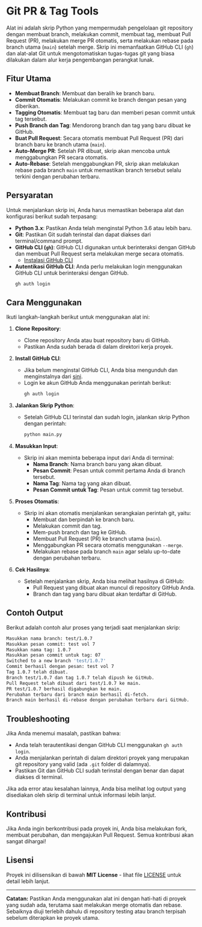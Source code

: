 # Git PR & Tag Tools

Alat ini adalah skrip Python yang mempermudah pengelolaan git repository dengan membuat branch, melakukan commit, membuat tag, membuat Pull Request (PR), melakukan merge PR otomatis, serta melakukan rebase pada branch utama (`main`) setelah merge. Skrip ini memanfaatkan GitHub CLI (`gh`) dan alat-alat Git untuk mengotomatiskan tugas-tugas git yang biasa dilakukan dalam alur kerja pengembangan perangkat lunak.

## Fitur Utama

- **Membuat Branch**: Membuat dan beralih ke branch baru.
- **Commit Otomatis**: Melakukan commit ke branch dengan pesan yang diberikan.
- **Tagging Otomatis**: Membuat tag baru dan memberi pesan commit untuk tag tersebut.
- **Push Branch dan Tag**: Mendorong branch dan tag yang baru dibuat ke GitHub.
- **Buat Pull Request**: Secara otomatis membuat Pull Request (PR) dari branch baru ke branch utama (`main`).
- **Auto-Merge PR**: Setelah PR dibuat, skrip akan mencoba untuk menggabungkan PR secara otomatis.
- **Auto-Rebase**: Setelah menggabungkan PR, skrip akan melakukan rebase pada branch `main` untuk memastikan branch tersebut selalu terkini dengan perubahan terbaru.

## Persyaratan

Untuk menjalankan skrip ini, Anda harus memastikan beberapa alat dan konfigurasi berikut sudah terpasang:

- **Python 3.x**: Pastikan Anda telah menginstal Python 3.6 atau lebih baru.
- **Git**: Pastikan Git sudah terinstal dan dapat diakses dari terminal/command prompt.
- **GitHub CLI (`gh`)**: GitHub CLI digunakan untuk berinteraksi dengan GitHub dan membuat Pull Request serta melakukan merge secara otomatis.
  - [Instalasi GitHub CLI](https://cli.github.com/)
- **Autentikasi GitHub CLI**: Anda perlu melakukan login menggunakan GitHub CLI untuk berinteraksi dengan GitHub.
  ```bash
  gh auth login
  ```

## Cara Menggunakan

Ikuti langkah-langkah berikut untuk menggunakan alat ini:

1. **Clone Repository**:
   - Clone repository Anda atau buat repository baru di GitHub.
   - Pastikan Anda sudah berada di dalam direktori kerja proyek.

2. **Install GitHub CLI**:
   - Jika belum menginstal GitHub CLI, Anda bisa mengunduh dan menginstalnya dari [sini](https://cli.github.com/).
   - Login ke akun GitHub Anda menggunakan perintah berikut:
     ```bash
     gh auth login
     ```

3. **Jalankan Skrip Python**:
   - Setelah GitHub CLI terinstal dan sudah login, jalankan skrip Python dengan perintah:
     ```bash
     python main.py
     ```

4. **Masukkan Input**:
   - Skrip ini akan meminta beberapa input dari Anda di terminal:
     - **Nama Branch**: Nama branch baru yang akan dibuat.
     - **Pesan Commit**: Pesan untuk commit pertama Anda di branch tersebut.
     - **Nama Tag**: Nama tag yang akan dibuat.
     - **Pesan Commit untuk Tag**: Pesan untuk commit tag tersebut.

5. **Proses Otomatis**:
   - Skrip ini akan otomatis menjalankan serangkaian perintah git, yaitu:
     - Membuat dan berpindah ke branch baru.
     - Melakukan commit dan tag.
     - Mem-push branch dan tag ke GitHub.
     - Membuat Pull Request (PR) ke branch utama (`main`).
     - Menggabungkan PR secara otomatis menggunakan `--merge`.
     - Melakukan rebase pada branch `main` agar selalu up-to-date dengan perubahan terbaru.

6. **Cek Hasilnya**:
   - Setelah menjalankan skrip, Anda bisa melihat hasilnya di GitHub:
     - Pull Request yang dibuat akan muncul di repository GitHub Anda.
     - Branch dan tag yang baru dibuat akan terdaftar di GitHub.

## Contoh Output

Berikut adalah contoh alur proses yang terjadi saat menjalankan skrip:

```bash
Masukkan nama branch: test/1.0.7
Masukkan pesan commit: test vol 7
Masukkan nama tag: 1.0.7
Masukkan pesan commit untuk tag: 07
Switched to a new branch 'test/1.0.7'
Commit berhasil dengan pesan: test vol 7
Tag 1.0.7 telah dibuat.
Branch test/1.0.7 dan tag 1.0.7 telah dipush ke GitHub.
Pull Request telah dibuat dari test/1.0.7 ke main.
PR test/1.0.7 berhasil digabungkan ke main.
Perubahan terbaru dari branch main berhasil di-fetch.
Branch main berhasil di-rebase dengan perubahan terbaru dari GitHub.
```

## Troubleshooting

Jika Anda menemui masalah, pastikan bahwa:

- Anda telah terautentikasi dengan GitHub CLI menggunakan `gh auth login`.
- Anda menjalankan perintah di dalam direktori proyek yang merupakan git repository yang valid (ada `.git` folder di dalamnya).
- Pastikan Git dan GitHub CLI sudah terinstal dengan benar dan dapat diakses di terminal.

Jika ada error atau kesalahan lainnya, Anda bisa melihat log output yang disediakan oleh skrip di terminal untuk informasi lebih lanjut.

## Kontribusi

Jika Anda ingin berkontribusi pada proyek ini, Anda bisa melakukan fork, membuat perubahan, dan mengajukan Pull Request. Semua kontribusi akan sangat dihargai!

## Lisensi

Proyek ini dilisensikan di bawah **MIT License** - lihat file [LICENSE](LICENSE) untuk detail lebih lanjut.

---

**Catatan:** Pastikan Anda menggunakan alat ini dengan hati-hati di proyek yang sudah ada, terutama saat melakukan merge otomatis dan rebase. Sebaiknya diuji terlebih dahulu di repository testing atau branch terpisah sebelum diterapkan ke proyek utama.
